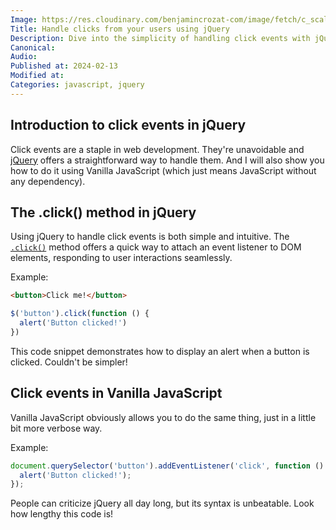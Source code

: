 ```yaml
---
Image: https://res.cloudinary.com/benjamincrozat-com/image/fetch/c_scale,f_webp,q_auto,w_1200/https://github.com/benjamincrozat/content/assets/3613731/e4ed420c-e4f6-4ce9-b05a-994b89d39431
Title: Handle clicks from your users using jQuery
Description: Dive into the simplicity of handling click events with jQuery and learn how to achieve the same results using vanilla JavaScript.
Canonical:
Audio:
Published at: 2024-02-13
Modified at:
Categories: javascript, jquery
---
```


## Introduction to click events in jQuery

Click events are a staple in web development. They're unavoidable and [jQuery](https://jquery.com) offers a straightforward way to handle them. And I will also show you how to do it using Vanilla JavaScript (which just means JavaScript without any dependency).

## The .click() method in jQuery

Using jQuery to handle click events is both simple and intuitive. The [`.click()`](https://api.jquery.com/click/) method offers a quick way to attach an event listener to DOM elements, responding to user interactions seamlessly. 

Example:

```html
<button>Click me!</button>
```

```javascript
$('button').click(function () {
  alert('Button clicked!')
})
```

This code snippet demonstrates how to display an alert when a button is clicked. Couldn't be simpler!

## Click events in Vanilla JavaScript

Vanilla JavaScript obviously allows you to do the same thing, just in a little bit more verbose way.

Example:

```javascript
document.querySelector('button').addEventListener('click', function () {
  alert('Button clicked!');
});
```

People can criticize jQuery all day long, but its syntax is unbeatable. Look how lengthy this code is!
